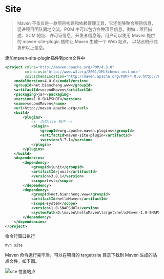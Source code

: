 # Site

> Maven 不仅仅是一款项目构建和依赖管理工具，它还能够聚合项目信息，促进项目团队间地交流。POM 中可以包含各种项目信息，例如：项目描述、SCM 地址、许可证信息，开发者信息等。用户可以使用 Maven 提供的 maven-site-plugin 插件让 Maven 生成一个 Web 站点， 以站点的形式发布以上信息。

添加maven-site-plugin插件到pom文件中

```xml
<project xmlns="http://maven.apache.org/POM/4.0.0" 
         xmlns:xsi="http://www.w3.org/2001/XMLSchema-instance"
         xsi:schemaLocation="http://maven.apache.org/POM/4.0.0 http://maven.apache.org/maven-v4_0_0.xsd">
    <modelVersion>4.0.0</modelVersion>
    <groupId>net.biancheng.www</groupId>
    <artifactId>secondMaven</artifactId>
    <packaging>jar</packaging>
    <version>1.0-SNAPSHOT</version>
    <name>secondMaven</name>
    <url>http://maven.apache.org</url>
    <build>
        <plugins>
            <!--添加site 插件-->
            <plugin>
                <groupId>org.apache.maven.plugins</groupId>
                <artifactId>maven-site-plugin</artifactId>
                <version>3.7.1</version>
            </plugin>
        </plugins>
    </build>
    <dependencies>
        <dependency>
            <groupId>junit</groupId>
            <artifactId>junit</artifactId>
            <version>3.8.1</version>
            <scope>test</scope>
        </dependency>
        <dependency>
            <groupId>net.biancheng.www</groupId>
            <artifactId>helloMaven</artifactId>
            <scope>system</scope>
            <version>1.0-SNAPSHOT</version>
            <systemPath>D:\maven\helloMaven\target\helloMaven-1.0-SNAPSHOT.jar</systemPath>
        </dependency>
    </dependencies>
</project>

```

命令行窗口执行

```shell
mvn site
```

Maven 命令运行完毕后，可以在项目的 target\site 目录下找到 Maven 生成的站点文件，如下图。

![site 位置站点](http://c.biancheng.net/uploads/allimg/210625/1A91920C-0.png)

